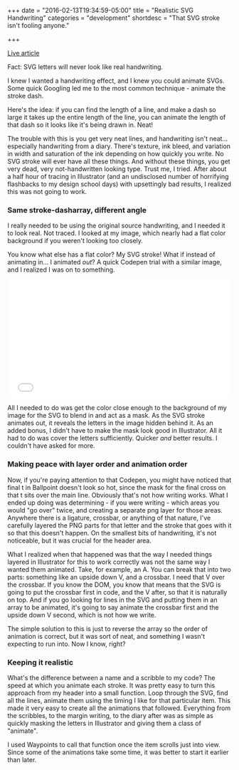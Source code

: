 +++
date = "2016-02-13T19:34:59-05:00"
title = "Realistic SVG Handwriting"
categories = "development"
shortdesc = "That SVG stroke isn't fooling anyone."

+++

<p class="center"><a href="http://www.bu.edu/bostonia/winter-spring16/marcia-deihl-cambridge/" class="live-link">Live article</a></p>

Fact: SVG letters will never look like real handwriting.

I knew I wanted a handwriting effect, and I knew you could animate SVGs. Some quick Googling led me to the most common technique - animate the stroke dash.

Here's the idea: if you can find the length of a line, and make a dash so large it takes up the entire length of the line, you can animate the length of that dash so it looks like it's being drawn in. Neat!

<!--more-->

The trouble with this is you get very neat lines, and handwriting isn't neat... especially handwriting from a diary. There's texture, ink bleed, and variation in width and saturation of the ink depending on how quickly you write. No SVG stroke will ever have all these things. And without these things, you get very dead, very not-handwritten looking type. Trust me, I tried. After about a half hour of tracing in Illustrator (and an undisclosed number of horrifying flashbacks to my design school days) with upsettingly bad results, I realized this was not going to work.

### Same stroke-dasharray, different angle

I really needed to be using the original source handwriting, and I needed it to look real. Not traced. I looked at my image, which nearly had a flat color background if you weren't looking too closely.

You know what else has a flat color? My SVG stroke! What if instead of animating in... I animated *out*? A quick Codepen trial with a similar image, and I realized I was on to something.

<iframe height='265' scrolling='no' title='SVG handwriting image reveal' src='//codepen.io/ashleykolodziej/embed/XXRmWv/?height=265&theme-id=0&default-tab=html,result&embed-version=2' frameborder='no' allowtransparency='true' allowfullscreen='true' style='width: 100%;'>See the Pen <a href='http://codepen.io/ashleykolodziej/pen/XXRmWv/'>SVG handwriting image reveal</a> by Ashley Kolodziej (<a href='http://codepen.io/ashleykolodziej'>@ashleykolodziej</a>) on <a href='http://codepen.io'>CodePen</a>.
</iframe>

All I needed to do was get the color close enough to the background of my image for the SVG to blend in and act as a mask. As the SVG stroke animates out, it reveals the letters in the image hidden behind it. As an added bonus, I didn't have to make the mask look good in Illustrator. All it had to do was cover the letters sufficiently. Quicker *and* better results. I couldn't have asked for more.

### Making peace with layer order and animation order

Now, if you're paying attention to that Codepen, you might have noticed that final t in Ballpoint doesn't look so hot, since the mask for the final cross on that t sits over the main line. Obviously that's not how writing works. What I ended up doing was determining - if you were writing - which areas you would "go over" twice, and creating a separate png layer for those areas. Anywhere there is a ligature, crossbar, or anything of that nature, I've carefully layered the PNG parts for that letter and the stroke that goes with it so that this doesn't happen. On the smallest bits of handwriting, it's not noticeable, but it was crucial for the header area.

What I realized when that happened was that the way I needed things layered in Illustrator for this to work correctly was not the same way I wanted them animated. Take, for example, an A. You can break that into two parts: something like an upside down V, and a crossbar. I need that V over the crossbar. If you know the DOM, you know that means that the SVG is going to put the crossbar first in code, and the V after, so that it is naturally on top. And if you go looking for lines in the SVG and putting them in an array to be animated, it's going to say animate the crossbar first and the upside down V second, which is not how we write.

The simple solution to this is just to reverse the array so the order of animation is correct, but it was sort of neat, and something I wasn't expecting to run into. Now I know, right?

### Keeping it realistic

What's the difference between a name and a scribble to my code? The speed at which you animate each stroke. It was pretty easy to turn this approach from my header into a small function. Loop through the SVG, find all the lines, animate them using the timing I like for that particular item. This made it very easy to create all the animations that followed. Everything from the scribbles, to the margin writing, to the diary after was as simple as quickly masking the letters in Illustrator and giving them a class of "animate".

I used Waypoints to call that function once the item scrolls just into view. Since some of the animations take some time, it was better to start it earlier than later.